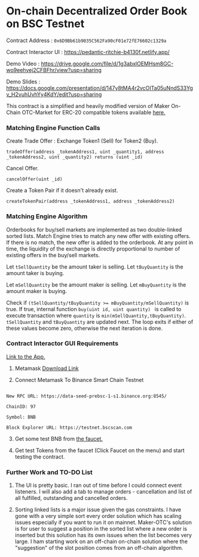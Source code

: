 # On-chain Decentralized Order Book on BSC Testnet

Contract Address : ```0x6D9Bb61b9035C562Fa90cF01e72fE76602c1329a```

Contract Interactor UI : https://pedantic-ritchie-b4130f.netlify.app/

Demo Video : https://drive.google.com/file/d/1g3abxlOEMHsm8GC-wo9eehvej2CFBFhr/view?usp=sharing

Demo Slides : https://docs.google.com/presentation/d/147y8tMA4r2vcOITa05uNndS33Ygv_H2vuhUvhYy4KdY/edit?usp=sharing

This contract is a simplified and heavily modified version of Maker On-Chain OTC-Market for ERC-20 compatible tokens available [here.](https://github.com/daifoundation/maker-otc)

### Matching Engine Function Calls

Create Trade Offer : Exchange Token1 (Sell) for Token2 (Buy).

```tradeOffer(address _tokenAddress1, uint _quantity1, address _tokenAddress2, uint _quantity2) returns (uint _id)```

Cancel Offer.

```cancelOffer(uint _id) ```

Create a Token Pair if it doesn't already exist.

```createTokenPair(address _tokenAddress1, address _tokenAddress2) ```


### Matching Engine Algorithm

Orderbooks for buy/sell markets are implemented as two double-linked sorted lists. Match Engine tries to match any new offer with existing offers. If there is no match, the new offer is added to the orderbook. At any point in time, the liquidity of the exchange is directly proportional to number of existing offers in the buy/sell markets.

Let `tSellQuantity` be the amount taker is selling.
Let `tBuyQuantity` is the amount taker is buying.

Let `mSellQuantity` be the amount maker is selling.
Let `mBuyQuantity` is the amount maker is buying.

Check if `(tSellQuantity/tBuyQuantity >= mBuyQuantity/mSellQuantity)` is true. If true, internal function `buy(uint id, uint quantity) ` is called to execute transaction where `quantity` is `min(mSellQuantity,tBuyQuantity)`. `tSellQuantity` and `tBuyQuantity` are updated next. The loop exits if either of these values become zero, otherwise the next iteration is done.

### Contract Interactor GUI Requirements

[Link to the App.](https://pedantic-ritchie-b4130f.netlify.app/)

1. Metamask [Download Link](https://metamask.io/)

2. Connect Metamask To Binance Smart Chain Testnet

```Network Name: Smart Chain - Testnet

New RPC URL: https://data-seed-prebsc-1-s1.binance.org:8545/

ChainID: 97

Symbol: BNB

Block Explorer URL: https://testnet.bscscan.com
```

3. Get some test BNB from [the faucet.](https://testnet.binance.org/faucet-smart)

4. Get test Tokens from the faucet (Click Faucet on the menu) and start testing the contract.

###  Further Work and TO-DO List

1. The UI is pretty basic. I ran out of time before I could connect event listeners. I will also add a tab to manage orders - cancellation and list of all fulfilled, outstanding and cancelled orders.

2. Sorting linked lists is a major issue given the gas constraints. I have gone with a very simple sort every order solution which has scaling issues especially if you want to run it on mainnet. Maker-OTC's solution is for user to suggest a position in the sorted list where a new order is inserted but this solution has its own issues when the list becomes very large. I ham starting work on an off-chain on-chain solution where the "suggestion" of the slot position comes from an off-chain algorithm. 
